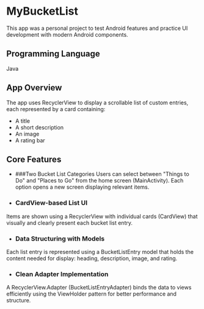 # MyBucketList
This app was a personal project to test Android features and practice UI development with modern Android components.

## Programming Language
Java


## App Overview
The app uses RecyclerView to display a scrollable list of custom entries, each represented by a card containing:

- A title
- A short description
- An image
- A rating bar


## Core Features
- ###Two Bucket List Categories
Users can select between "Things to Do" and "Places to Go" from the home screen (MainActivity). Each option opens a new screen displaying relevant items.

- ### CardView-based List UI
Items are shown using a RecyclerView with individual cards (CardView) that visually and clearly present each bucket list entry.

- ### Data Structuring with Models
Each list entry is represented using a BucketListEntry model that holds the content needed for display: heading, description, image, and rating.

- ### Clean Adapter Implementation
A RecyclerView.Adapter (BucketListEntryAdapter) binds the data to views efficiently using the ViewHolder pattern for better performance and structure.
